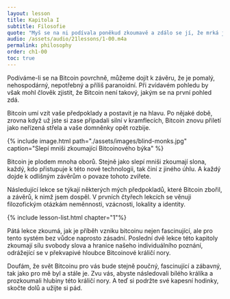 ```yaml
---
layout: lesson
title: Kapitola I
subtitle: Filosofie
quote: "Myš se na ni podívala poněkud zkoumavě a zdálo se jí, že mrká jedním ze svých oček, ale nic neřekla."
audio: /assets/audio/21lessons/1-00.m4a
permalink: philosophy
order: ch1-00
toc: true
---
```


Podíváme-li se na Bitcoin povrchně, můžeme dojít k závěru, že je pomalý, 
nehospodárný, nepotřebný a příliš paranoidní. Při zvídavém pohledu by však 
mohl člověk zjistit, že Bitcoin není takový, jakým se na první pohled zdá.

Bitcoin umí vzít vaše předpoklady a postavit je na hlavu. Po nějaké době, 
zrovna když už jste si zase připadali silní v kramflecích, Bitcoin znovu 
přiletí jako neřízená střela a vaše domněnky opět rozbije.

{% include image.html path="./assets/images/blind-monks.jpg" caption="Slepí mniši zkoumající Bitcoinového býka" %}

Bitcoin je plodem mnoha oborů. Stejně jako slepí mniši zkoumají slona, 
každý, kdo přistupuje k této nové technologii, tak činí z jiného úhlu. 
A každý dojde k odlišným závěrům o povaze tohoto zvířete.

Následující lekce se týkají některých mých předpokladů, které Bitcoin 
zbořil, a závěrů, k nimž jsem dospěl. V prvních čtyřech lekcích se věnuji 
filozofickým otázkám neměnnosti, vzácnosti, lokality a identity.

{% include lesson-list.html chapter="1"%}

Pátá lekce zkoumá, jak je příběh vzniku bitcoinu nejen fascinující, ale 
pro tento systém bez vůdce naprosto zásadní. Poslední dvě lekce této 
kapitoly zkoumají sílu svobody slova a hranice našeho individuálního 
poznání, odrážející se v překvapivé hloubce Bitcoinové králičí nory.

Doufám, že svět Bitcoinu pro vás bude stejně poučný, fascinující a zábavný, 
tak jako pro mě byl a stále je. Zvu vás, abyste následovali bílého králíka 
a prozkoumali hlubiny této králičí nory. A teď si podržte své kapesní 
hodinky, skočte dolů a užijte si pád.

<!-- Wikipedia -->
[alice]: https://en.wikipedia.org/wiki/Alice%27s_Adventures_in_Wonderland
[carroll]: https://en.wikipedia.org/wiki/Lewis_Carroll
